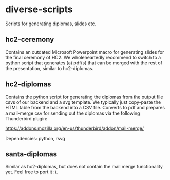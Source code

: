 diverse-scripts
===============

Scripts for generating diplomas, slides etc.

## hc2-ceremony

Contains an outdated Microsoft Powerpoint macro for generating slides for the
final ceremony of HC2. We wholeheartedly recommend to switch to a python
script that generates (a) pdf(s) that can be merged with the rest of the 
presentation, similar to hc2-diplomas.

## hc2-diplomas

Contains the python script for generating the diplomas from the output file csvs
of our backend and a svg template. We typically just copy-paste the HTML table 
from the backend into a CSV file. Converts to pdf and prepares a mail-merge
csv for sending out the diplomas via the following Thunderbird plugin:

https://addons.mozilla.org/en-us/thunderbird/addon/mail-merge/ 

Dependencies:
python, rsvg



## santa-diplomas

Similar as hc2-diplomas, but does not contain the mail merge functionality yet.
Feel free to port it :).
